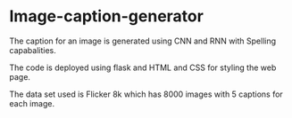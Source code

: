 # Image-caption-generator
The caption for an image is generated using CNN and RNN with Spelling capabalities.

The code is deployed using flask and HTML and CSS for styling the web page.

The data set used is Flicker 8k which has 8000 images with 5 captions for each image.

